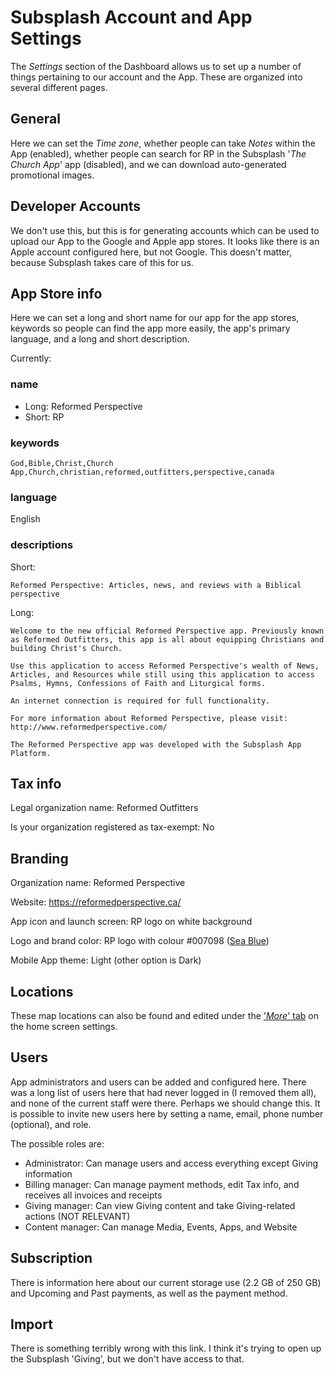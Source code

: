 # Subsplash Account and App Settings

The *Settings* section of the Dashboard allows us to set up a number of things pertaining to our account and the App. These are organized into several different pages.

## General

Here we can set the *Time zone*, whether people can take *Notes* within the App (enabled), whether people can search for RP in the Subsplash '*The Church App*' app (disabled), and we can download auto-generated promotional images.

## Developer Accounts

We don't use this, but this is for generating accounts which can be used to upload our App to the Google and Apple app stores. It looks like there is an Apple account configured here, but not Google. This doesn't matter, because Subsplash takes care of this for us.

## App Store info

Here we can set a long and short name for our app for the app stores, keywords so people can find the app more easily, the app's primary language, and a long and short description.

Currently:
### name

 - Long: Reformed Perspective
 - Short: RP

### keywords

```text
God,Bible,Christ,Church App,Church,christian,reformed,outfitters,perspective,canada
```

### language

English

### descriptions

Short:
```text
Reformed Perspective: Articles, news, and reviews with a Biblical perspective
```

Long:
```text
Welcome to the new official Reformed Perspective app. Previously known as Reformed Outfitters, this app is all about equipping Christians and building Christ's Church. 

Use this application to access Reformed Perspective's wealth of News, Articles, and Resources while still using this application to access Psalms, Hymns, Confessions of Faith and Liturgical forms. 

An internet connection is required for full functionality. 

For more information about Reformed Perspective, please visit:
http://www.reformedperspective.com/

The Reformed Perspective app was developed with the Subsplash App Platform.
```

## Tax info

Legal organization name: Reformed Outfitters

Is your organization registered as tax-exempt: No

## Branding

Organization name: Reformed Perspective

Website: https://reformedperspective.ca/

App icon and launch screen: RP logo on white background

Logo and brand color: RP logo with colour #007098 ([Sea Blue](https://www.color-name.com/hex/007098))

Mobile App theme: Light (other option is Dark)

## Locations

These map locations can also be found and edited under the ['*More*' tab](index.md#bottom-buttons-tabs) on the home screen settings.

## Users

App administrators and users can be added and configured here. There was a long list of users here that had never logged in (I removed them all), and none of the current staff were there. Perhaps we should change this. It is possible to invite new users here by setting a name, email, phone number (optional), and role.

The possible roles are:

- Administrator: Can manage users and access everything except Giving information
- Billing manager: Can manage payment methods, edit Tax info, and receives all invoices and receipts
- Giving manager: Can view Giving content and take Giving-related actions (NOT RELEVANT)
- Content manager: Can manage Media, Events, Apps, and Website

## Subscription

There is information here about our current storage use (2.2 GB of 250 GB) and Upcoming and Past payments, as well as the payment method.

## Import

There is something terribly wrong with this link. I think it's trying to open up the Subsplash 'Giving', but we don't have access to that.